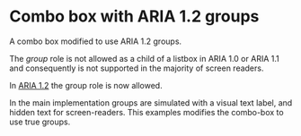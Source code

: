 # Combo box with ARIA 1.2 groups

A combo box modified to use ARIA 1.2 groups.

The _group_ role is not allowed as a child of a listbox in ARIA 1.0 or ARIA 1.1 and consequently is not supported in the majority of screen readers.

In [ARIA 1.2][1] the group role is now allowed.

In the main implementation groups are simulated with a visual text label, and hidden text for screen-readers.
This examples modifies the combo-box to use true groups.

[1]: https://www.w3.org/TR/wai-aria-1.2/#substantive-changes-since-the-wai-aria-1-1-recommendation
